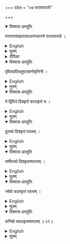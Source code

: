 +++
title = "०७ परत्वापरत्वे"

+++
<details open><summary>विश्वास-प्रस्तुतिः</summary>

परापरव्यवहारासाधारणकारणे परत्वापरत्वे ।
</details>

<details><summary>English</summary>

The peculiar cause of employment of the two terms Far and Near, are Priority / Remoteness and Posteriority / Proximity
</details>

<details><summary>मूलम्</summary>

परापरव्यवहारासाधारणकारणे परत्वापरत्वे ।
</details>

<details><summary>दीपिका</summary>

परत्वापरत्वयोर्लक्षणमाह **परापरेति**। परव्यवहारासाधारणकारणं परत्वम्। अपरव्यवहारासाधारणकारणमपरत्वमित्यर्थः। ते विभजते **ते द्विविधे इति**। दिक्कृतयोरुदाहरणमाह **दूरस्थ इति**। कालकृते उदाहरति **ज्येष्ठ इति**।
</details>


<details open><summary>विश्वास-प्रस्तुतिः</summary>

पृथिव्यादिचतुष्टयमनोवृत्तिनी ।
</details>

<details><summary>English</summary>

These 2 qualities Reside in the four beginning with Earth (i.e., Earth, water,Light, Air) and mind
</details>

<details><summary>मूलम्</summary>

पृथिव्यादिचतुष्टयमनोवृत्तिनी ।
</details>


<details open><summary>विश्वास-प्रस्तुतिः</summary>

ते द्विविधे दिक्कृते कालकृते च ।
</details>

<details><summary>English</summary>

They are of 2 kinds - Spacial and Temporal.
</details>

<details><summary>मूलम्</summary>

ते द्विविधे दिक्कृते कालकृते च ।
</details>


<details open><summary>विश्वास-प्रस्तुतिः</summary>

दूरस्थे दिक्कृतं परत्वम् ।
</details>

<details><summary>English</summary>

There is Remoteness made by space in that thing which remains in a distant place
</details>

<details><summary>मूलम्</summary>

दूरस्थे दिक्कृतं परत्वम् ।
</details>


<details open><summary>विश्वास-प्रस्तुतिः</summary>

समीपस्थे दिक्कृतमपरत्वम् ।
</details>

<details><summary>English</summary>

Proximity made by space in that thing which remains in a place near.
</details>

<details><summary>मूलम्</summary>

समीपस्थे दिक्कृतमपरत्वम् ।
</details>


<details open><summary>विश्वास-प्रस्तुतिः</summary>

ज्येष्ठे कालकृतं परत्वम् ।
</details>

<details><summary>English</summary>

In the person who is the elder there is Remoteness made by time.
</details>

<details><summary>मूलम्</summary>

ज्येष्ठे कालकृतं परत्वम् ।
</details>


<details open><summary>विश्वास-प्रस्तुतिः</summary>

कनिष्ठे कालकृतमपरत्वम् ॥ २९॥
</details>

<details><summary>English</summary>

In the person who is the younger, there is Proximity made by time.
</details>

<details><summary>मूलम्</summary>

कनिष्ठे कालकृतमपरत्वम् ॥ २९॥
</details>

